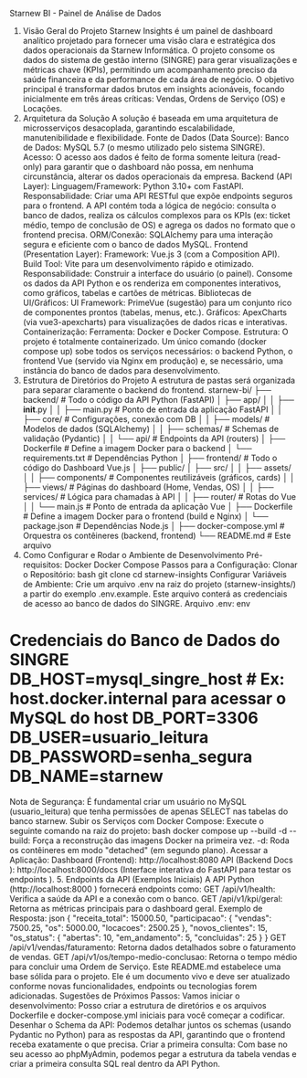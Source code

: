 Starnew BI - Painel de Análise de Dados
1. Visão Geral do Projeto
Starnew Insights é um painel de dashboard analítico projetado para fornecer uma visão clara e estratégica dos dados operacionais da Starnew Informática. O projeto consome os dados do sistema de gestão interno (SINGRE) para gerar visualizações e métricas chave (KPIs), permitindo um acompanhamento preciso da saúde financeira e da performance de cada área de negócio.
O objetivo principal é transformar dados brutos em insights acionáveis, focando inicialmente em três áreas críticas: Vendas, Ordens de Serviço (OS) e Locações.
2. Arquitetura da Solução
A solução é baseada em uma arquitetura de microsserviços desacoplada, garantindo escalabilidade, manutenibilidade e flexibilidade.
Fonte de Dados (Data Source):
Banco de Dados: MySQL 5.7 (o mesmo utilizado pelo sistema SINGRE).
Acesso: O acesso aos dados é feito de forma somente leitura (read-only) para garantir que o dashboard não possa, em nenhuma circunstância, alterar os dados operacionais da empresa.
Backend (API Layer):
Linguagem/Framework: Python 3.10+ com FastAPI.
Responsabilidade: Criar uma API RESTful que expõe endpoints seguros para o frontend. A API contém toda a lógica de negócio: consulta o banco de dados, realiza os cálculos complexos para os KPIs (ex: ticket médio, tempo de conclusão de OS) e agrega os dados no formato que o frontend precisa.
ORM/Conexão: SQLAlchemy para uma interação segura e eficiente com o banco de dados MySQL.
Frontend (Presentation Layer):
Framework: Vue.js 3 (com a Composition API).
Build Tool: Vite para um desenvolvimento rápido e otimizado.
Responsabilidade: Construir a interface do usuário (o painel). Consome os dados da API Python e os renderiza em componentes interativos, como gráficos, tabelas e cartões de métricas.
Bibliotecas de UI/Gráficos:
UI Framework: PrimeVue (sugestão) para um conjunto rico de componentes prontos (tabelas, menus, etc.).
Gráficos: ApexCharts (via vue3-apexcharts) para visualizações de dados ricas e interativas.
Containerização:
Ferramenta: Docker e Docker Compose.
Estrutura: O projeto é totalmente containerizado. Um único comando (docker compose up) sobe todos os serviços necessários: o backend Python, o frontend Vue (servido via Nginx em produção) e, se necessário, uma instância do banco de dados para desenvolvimento.
3. Estrutura de Diretórios do Projeto
A estrutura de pastas será organizada para separar claramente o backend do frontend.
starnew-bi/
├── backend/                  # Todo o código da API Python (FastAPI)
│   ├── app/
│   │   ├── __init__.py
│   │   ├── main.py           # Ponto de entrada da aplicação FastAPI
│   │   ├── core/             # Configurações, conexão com DB
│   │   ├── models/           # Modelos de dados (SQLAlchemy)
│   │   ├── schemas/          # Schemas de validação (Pydantic)
│   │   └── api/              # Endpoints da API (routers)
│   ├── Dockerfile            # Define a imagem Docker para o backend
│   └── requirements.txt      # Dependências Python
│
├── frontend/                 # Todo o código do Dashboard Vue.js
│   ├── public/
│   ├── src/
│   │   ├── assets/
│   │   ├── components/       # Componentes reutilizáveis (gráficos, cards)
│   │   ├── views/            # Páginas do dashboard (Home, Vendas, OS)
│   │   ├── services/         # Lógica para chamadas à API
│   │   ├── router/           # Rotas do Vue
│   │   └── main.js           # Ponto de entrada da aplicação Vue
│   ├── Dockerfile            # Define a imagem Docker para o frontend (build e Nginx)
│   └── package.json          # Dependências Node.js
│
├── docker-compose.yml        # Orquestra os contêineres (backend, frontend)
└── README.md                 # Este arquivo
4. Como Configurar e Rodar o Ambiente de Desenvolvimento
Pré-requisitos:
Docker
Docker Compose
Passos para a Configuração:
Clonar o Repositório:
bash
git clone <url-do-repositorio>
cd starnew-insights
Configurar Variáveis de Ambiente:
Crie um arquivo .env na raiz do projeto (starnew-insights/) a partir do exemplo .env.example. Este arquivo conterá as credenciais de acesso ao banco de dados do SINGRE.
Arquivo .env:
env
# Credenciais do Banco de Dados do SINGRE DB_HOST=mysql_singre_host # Ex: host.docker.internal para acessar o MySQL do host DB_PORT=3306 DB_USER=usuario_leitura DB_PASSWORD=senha_segura DB_NAME=starnew
Nota de Segurança: É fundamental criar um usuário no MySQL (usuario_leitura) que tenha permissões de apenas SELECT nas tabelas do banco starnew.
Subir os Serviços com Docker Compose:
Execute o seguinte comando na raiz do projeto:
bash
docker compose up --build -d
--build: Força a reconstrução das imagens Docker na primeira vez.
-d: Roda os contêineres em modo "detached" (em segundo plano).
Acessar a Aplicação:
Dashboard (Frontend): http://localhost:8080
API (Backend Docs ): http://localhost:8000/docs (Interface interativa do FastAPI para testar os endpoints ).
5. Endpoints da API (Exemplos Iniciais)
A API Python (http://localhost:8000 ) fornecerá endpoints como:
GET /api/v1/health: Verifica a saúde da API e a conexão com o banco.
GET /api/v1/kpi/geral: Retorna as métricas principais para o dashboard geral.
Exemplo de Resposta:
json
{
  "receita_total": 15000.50,
  "participacao": {
    "vendas": 7500.25,
    "os": 5000.00,
    "locacoes": 2500.25
  },
  "novos_clientes": 15,
  "os_status": {
    "abertas": 10,
    "em_andamento": 5,
    "concluidas": 25
  }
}
GET /api/v1/vendas/faturamento: Retorna dados detalhados sobre o faturamento de vendas.
GET /api/v1/os/tempo-medio-conclusao: Retorna o tempo médio para concluir uma Ordem de Serviço.
Este README.md estabelece uma base sólida para o projeto. Ele é um documento vivo e deve ser atualizado conforme novas funcionalidades, endpoints ou tecnologias forem adicionadas.
Sugestões de Próximos Passos:
Vamos iniciar o desenvolvimento: Posso criar a estrutura de diretórios e os arquivos Dockerfile e docker-compose.yml iniciais para você começar a codificar.
Desenhar o Schema da API: Podemos detalhar juntos os schemas (usando Pydantic no Python) para as respostas da API, garantindo que o frontend receba exatamente o que precisa.
Criar a primeira consulta: Com base no seu acesso ao phpMyAdmin, podemos pegar a estrutura da tabela vendas e criar a primeira consulta SQL real dentro da API Python.
